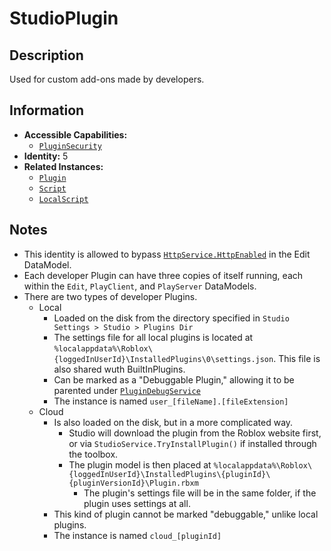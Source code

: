 # StudioPlugin

## Description
Used for custom add-ons made by developers.

## Information
- **Accessible Capabilities:**
  - [`PluginSecurity`](../Capabilities/1%20-%20PluginSecurity.md)
- **Identity:** 5
- **Related Instances:**
  - [`Plugin`](https://create.roblox.com/docs/reference/engine/classes/Plugin)
  - [`Script`](https://create.roblox.com/docs/reference/engine/classes/Script)
  - [`LocalScript`](https://create.roblox.com/docs/reference/engine/classes/LocalScript)

## Notes
- This identity is allowed to bypass [`HttpService.HttpEnabled`](https://create.roblox.com/docs/reference/engine/classes/HttpService#HttpEnabled) in the Edit DataModel.
- Each developer Plugin can have three copies of itself running, each within the `Edit`, `PlayClient`, and `PlayServer` DataModels.
- There are two types of developer Plugins.
  - Local
    - Loaded on the disk from the directory specified in `Studio Settings > Studio > Plugins Dir`
    - The settings file for all local plugins is located at `%localappdata%\Roblox\{loggedInUserId}\InstalledPlugins\0\settings.json`. This file is also shared wuth BuiltInPlugins.
    - Can be marked as a "Debuggable Plugin," allowing it to be parented under [`PluginDebugService`](https://create.roblox.com/docs/reference/engine/classes/PluginDebugService)
    - The instance is named `user_[fileName].[fileExtension]`
  - Cloud
    - Is also loaded on the disk, but in a more complicated way.
      - Studio will download the plugin from the Roblox website first, or via `StudioService.TryInstallPlugin()` if installed through the toolbox.
      - The plugin model is then placed at `%localappdata%\Roblox\{loggedInUserId}\InstalledPlugins\{pluginId}\{pluginVersionId}\Plugin.rbxm`
        - The plugin's settings file will be in the same folder, if the plugin uses settings at all.
    - This kind of plugin cannot be marked "debuggable," unlike local plugins.
    - The instance is named `cloud_[pluginId]`
